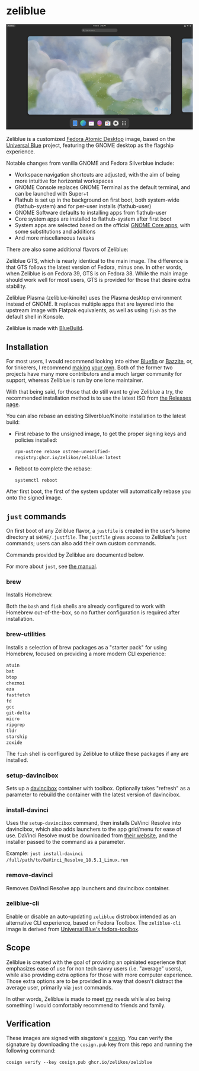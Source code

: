 # zeliblue

![Zeliblue Desktop](/repo_content/desktop1.webp?raw=true)

Zeliblue is a customized [Fedora Atomic Desktop](https://fedoraproject.org/atomic-desktops/) image, based on the [Universal Blue](http://universal-blue.org/) project, featuring the GNOME desktop as the flagship experience.

Notable changes from vanilla GNOME and Fedora Silverblue include:

- Workspace navigation shortcuts are adjusted, with the aim of being more intuitive for horizontal workspaces
- GNOME Console replaces GNOME Terminal as the default terminal, and can be launched with Super+t
- Flathub is set up in the background on first boot, both system-wide (flathub-system) and for per-user installs (flathub-user)
- GNOME Software defaults to installing apps from flathub-user
- Core system apps are installed to flathub-system after first boot
- System apps are selected based on the official [GNOME Core apps](https://apps.gnome.org/), with some substitutions and additions
- And more miscellaneous tweaks

There are also some additional flavors of Zeliblue:

Zeliblue GTS, which is nearly identical to the main image. The difference is that GTS follows the latest version of Fedora, minus one. In other words, when Zeliblue is on Fedora 39, GTS is on Fedora 38. While the main image should work well for most users, GTS is provided for those that desire extra stability.

Zeliblue Plasma (zeliblue-kinoite) uses the Plasma desktop environment instead of GNOME. It replaces multiple apps that are layered into the upstream image with Flatpak equivalents, as well as using `fish` as the default shell in Konsole.

Zeliblue is made with [BlueBuild](https://blue-build.org/).

## Installation

For most users, I would recommend looking into either [Bluefin](https://projectbluefin.io/) or [Bazzite](https://bazzite.gg/), or, for tinkerers, I recommend [making your own](https://blue-build.org/learn/getting-started/). Both of the former two projects have many more contributors and a much larger community for support, whereas Zeliblue is run by one lone maintainer.

With that being said, for those that do still want to give Zeliblue a try, the recommended installation method is to use the latest ISO from [the Releases page](https://github.com/zelikos/zeliblue/releases/tag/auto-iso).

You can also rebase an existing Silverblue/Kinoite installation to the latest build:

- First rebase to the unsigned image, to get the proper signing keys and policies installed:
  ```
  rpm-ostree rebase ostree-unverified-registry:ghcr.io/zelikos/zeliblue:latest
  ```
- Reboot to complete the rebase:
  ```
  systemctl reboot
  ```

After first boot, the first of the system updater will automatically rebase you onto the signed image.

## `just` commands

On first boot of any Zeliblue flavor, a `justfile` is created in the user's home directory at `$HOME/.justfile`. The `justfile` gives access to Zeliblue's `just` commands; users can also add their own custom commands.

Commands provided by Zeliblue are documented below.

For more about `just`, see [the manual](https://just.systems/man/en/).

### brew

Installs Homebrew.

Both the `bash` and `fish` shells are already configured to work with Homebrew out-of-the-box, so no further configuration is required after installation.

### brew-utilities

Installs a selection of brew packages as a "starter pack" for using Homebrew, focused on providing a more modern CLI experience:

```
atuin
bat
btop
chezmoi
eza
fastfetch
fd
gcc
git-delta
micro
ripgrep
tldr
starship
zoxide
```

The `fish` shell is configured by Zeliblue to utilize these packages if any are installed.

### setup-davincibox

Sets up a [davincibox](https://github.com/zelikos/davincibox) container with toolbox. Optionally takes "refresh" as a parameter to rebuild the container with the latest version of davincibox.

### install-davinci

Uses the `setup-davincibox` command, then installs DaVinci Resolve into davincibox, which also adds launchers to the app grid/menu for ease of use. DaVinci Resolve must be downloaded from [their website](https://www.blackmagicdesign.com/products/davinciresolve), and the installer passed to the command as a parameter.

Example: `just install-davinci /full/path/to/DaVinci_Resolve_18.5.1_Linux.run`

### remove-davinci

Removes DaVinci Resolve app launchers and davincibox container.

### zeliblue-cli

Enable or disable an auto-updating `zeliblue` distrobox intended as an alternative CLI experience, based on Fedora Toolbox. The `zeliblue-cli` image is derived from [Universal Blue's fedora-toolbox](https://github.com/ublue-os/toolboxes).

## Scope

Zeliblue is created with the goal of providing an opiniated experience that emphasizes ease of use for non tech savvy users (i.e. "average" users), while also providing extra options for those with more computer experience. Those extra options are to be provided in a way that doesn't distract the average user, primarily via `just` commands.

In other words, Zeliblue is made to meet [my](https://github.com/zelikos) needs while also being something I would comfortably recommend to friends and family.

## Verification

These images are signed with sisgstore's [cosign](https://docs.sigstore.dev/cosign/overview/). You can verify the signature by downloading the `cosign.pub` key from this repo and running the following command:

    cosign verify --key cosign.pub ghcr.io/zelikos/zeliblue
